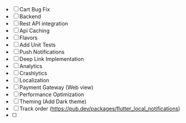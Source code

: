 - [ ] Cart Bug Fix
- [ ] Backend
- [ ] Rest API integration
- [ ] Api Caching
- [ ] Flavors
- [ ] Add Unit Tests
- [ ] Push Notifications
- [ ] Deep Link Implementation
- [ ] Analytics
- [ ] Crashlytics
- [ ] Localization
- [ ] Payment Gateway (Web view)
- [ ] Performance Optimization
- [ ] Theming (Add Dark theme)
- [ ] Track order (https://pub.dev/packages/flutter_local_notifications)
- [ ] 
